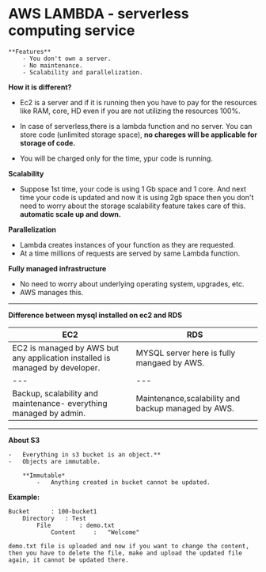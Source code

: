 # AWS LAMBDA - serverless computing service

	**Features**
		- You don't own a server.
		- No maintenance.
		- Scalability and parallelization. 

**How it is different?**

-	Ec2 is a server and if it is running then you have to pay for the resources like RAM, core, HD
even if you are not utilizing the resources 100%.

-	In case of serverless,there is a lambda function and no server.
You can store code (unlimited storage space), **no chareges will be applicable for storage of code.**

-	You will be charged only for the time, ypur code is running. 


**Scalability**

- 	Suppose 1st time, your code is using 1 Gb space and 1 core.
And next time your code is updated and now it is using 2gb space then you don't need to worry about the storage scalability feature takes care of this. 
**automatic scale up and down.**

**Parallelization**

-	Lambda creates instances of your function as they are requested.
-	At a time millions of requests are served by same Lambda function.

**Fully managed infrastructure**

-	No need to worry about underlying operating system, upgrades, etc.
-	AWS manages this.

---

**Difference between mysql installed on ec2 and RDS**

**EC2**|**RDS**
---|---
EC2 is managed by AWS but any application installed is managed by developer.|MYSQL server here is fully mangaed by AWS.
---|---
Backup, scalability and maintenance- everything managed by admin.|Maintenance,scalability and backup managed by AWS.


---


**About S3**

	-	Everything in s3 bucket is an object.**
	-  	Objects are immutable.

		**Immutable*
			-	Anything created in bucket cannot be updated.

**Example:**

	Bucket 		: 100-bucket1
		Directory	: Test
			File 		: demo.txt
				Content 	:	"Welcome"

	demo.txt file is uploaded and now if you want to change the content, then you have to delete the file, make and upload the updated file again, it cannot be updated there.  		



